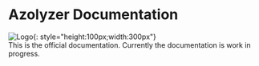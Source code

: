 # Azolyzer Documentation
![Logo](../azolyzer-docs/assets/azolyzer-header-light-trans.png){: style="height:100px;width:300px"}  
This is the official documentation. Currently the documentation is work in progress.